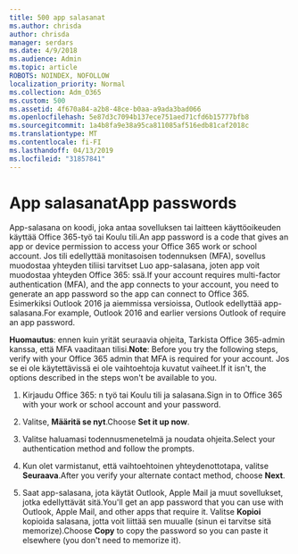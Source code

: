 ```yaml
---
title: 500 app salasanat
ms.author: chrisda
author: chrisda
manager: serdars
ms.date: 4/9/2018
ms.audience: Admin
ms.topic: article
ROBOTS: NOINDEX, NOFOLLOW
localization_priority: Normal
ms.collection: Adm_O365
ms.custom: 500
ms.assetid: 4f670a84-a2b8-48ce-b0aa-a9ada3bad066
ms.openlocfilehash: 5e87d3c7094b137ece751aed71cfd6b15777bfb8
ms.sourcegitcommit: 1a4b8fa9e38a95ca811085af516edb81caf2018c
ms.translationtype: MT
ms.contentlocale: fi-FI
ms.lasthandoff: 04/13/2019
ms.locfileid: "31857841"
---
```

# <a name="app-passwords"></a><span data-ttu-id="f77fc-102">App salasanat</span><span class="sxs-lookup"><span data-stu-id="f77fc-102">App passwords</span></span>

<span data-ttu-id="f77fc-103">App-salasana on koodi, joka antaa sovelluksen tai laitteen käyttöoikeuden käyttää Office 365-työ tai Koulu tili.</span><span class="sxs-lookup"><span data-stu-id="f77fc-103">An app password is a code that gives an app or device permission to access your Office 365 work or school account.</span></span> <span data-ttu-id="f77fc-104">Jos tili edellyttää monitasoisen todennuksen (MFA), sovellus muodostaa yhteyden tiliisi tarvitset Luo app-salasana, joten app voit muodostaa yhteyden Office 365: ssä.</span><span class="sxs-lookup"><span data-stu-id="f77fc-104">If your account requires multi-factor authentication (MFA), and the app connects to your account, you need to generate an app password so the app can connect to Office 365.</span></span> <span data-ttu-id="f77fc-105">Esimerkiksi Outlook 2016 ja aiemmissa versioissa, Outlook edellyttää app-salasana.</span><span class="sxs-lookup"><span data-stu-id="f77fc-105">For example, Outlook 2016 and earlier versions Outlook of require an app password.</span></span>

 <span data-ttu-id="f77fc-106">**Huomautus**: ennen kuin yrität seuraavia ohjeita, Tarkista Office 365-admin kanssa, että MFA vaaditaan tilisi.</span><span class="sxs-lookup"><span data-stu-id="f77fc-106">**Note**: Before you try the following steps, verify with your Office 365 admin that MFA is required for your account.</span></span> <span data-ttu-id="f77fc-107">Jos se ei ole käytettävissä ei ole vaihtoehtoja kuvatut vaiheet.</span><span class="sxs-lookup"><span data-stu-id="f77fc-107">If it isn't, the options described in the steps won't be available to you.</span></span>

1. <span data-ttu-id="f77fc-108">Kirjaudu Office 365: n työ tai Koulu tili ja salasana.</span><span class="sxs-lookup"><span data-stu-id="f77fc-108">Sign in to Office 365 with your work or school account and your password.</span></span>

2. <span data-ttu-id="f77fc-109">Valitse, **Määritä se nyt**.</span><span class="sxs-lookup"><span data-stu-id="f77fc-109">Choose **Set it up now**.</span></span>

3. <span data-ttu-id="f77fc-110">Valitse haluamasi todennusmenetelmä ja noudata ohjeita.</span><span class="sxs-lookup"><span data-stu-id="f77fc-110">Select your authentication method and follow the prompts.</span></span>

4. <span data-ttu-id="f77fc-111">Kun olet varmistanut, että vaihtoehtoinen yhteydenottotapa, valitse **Seuraava**.</span><span class="sxs-lookup"><span data-stu-id="f77fc-111">After you verify your alternate contact method, choose **Next**.</span></span>

5. <span data-ttu-id="f77fc-112">Saat app-salasana, jota käytät Outlook, Apple Mail ja muut sovellukset, jotka edellyttävät sitä.</span><span class="sxs-lookup"><span data-stu-id="f77fc-112">You'll get an app password that you can use with Outlook, Apple Mail, and other apps that require it.</span></span> <span data-ttu-id="f77fc-113">Valitse **Kopioi** kopioida salasana, jotta voit liittää sen muualle (sinun ei tarvitse sitä memorize).</span><span class="sxs-lookup"><span data-stu-id="f77fc-113">Choose **Copy** to copy the password so you can paste it elsewhere (you don't need to memorize it).</span></span>
